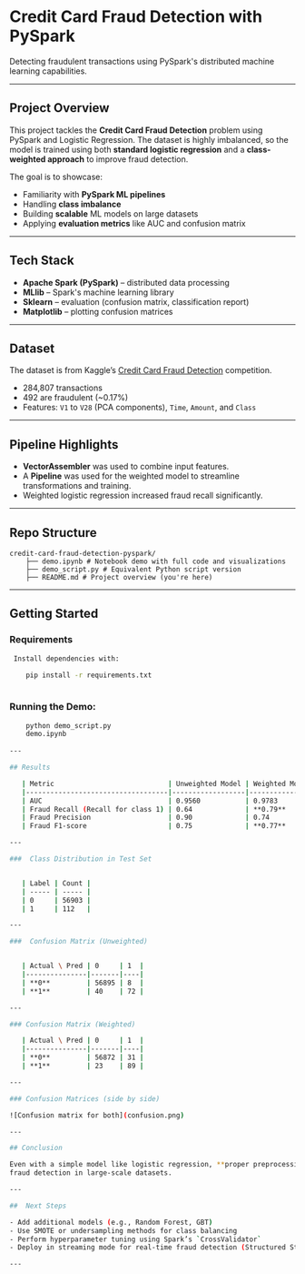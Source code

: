 # Credit Card Fraud Detection with PySpark

Detecting fraudulent transactions using PySpark's distributed machine learning capabilities.

---

## Project Overview

This project tackles the **Credit Card Fraud Detection** problem using PySpark and Logistic Regression. The dataset is highly imbalanced,
so the model is trained using both **standard logistic regression** and a **class-weighted approach** to improve fraud detection.

The goal is to showcase:
- Familiarity with **PySpark ML pipelines**
- Handling **class imbalance**
- Building **scalable** ML models on large datasets
- Applying **evaluation metrics** like AUC and confusion matrix

---

## Tech Stack

- **Apache Spark (PySpark)** – distributed data processing
- **MLlib** – Spark's machine learning library
- **Sklearn** – evaluation (confusion matrix, classification report)
- **Matplotlib** – plotting confusion matrices

---

## Dataset

The dataset is from Kaggle’s [Credit Card Fraud Detection](https://www.kaggle.com/mlg-ulb/creditcardfraud) competition.

- 284,807 transactions
- 492 are fraudulent (~0.17%)
- Features: `V1` to `V28` (PCA components), `Time`, `Amount`, and `Class`

---

## Pipeline Highlights

- **VectorAssembler** was used to combine input features.
- A **Pipeline** was used for the weighted model to streamline transformations and training.
- Weighted logistic regression increased fraud recall significantly.


---

## Repo Structure

    credit-card-fraud-detection-pyspark/
        ├── demo.ipynb # Notebook demo with full code and visualizations
        ├── demo_script.py # Equivalent Python script version
        ├── README.md # Project overview (you're here)

---

## Getting Started

### Requirements

```bash
 Install dependencies with:

    pip install -r requirements.txt
    
```
 ### Running the Demo:
 ```bash
     python demo_script.py
     demo.ipynb
     
---

## Results

    | Metric                            | Unweighted Model | Weighted Model |
    |-----------------------------------|------------------|----------------|
    | AUC                               | 0.9560           | 0.9783         |
    | Fraud Recall (Recall for class 1) | 0.64             | **0.79**       |
    | Fraud Precision                   | 0.90             | 0.74           |
    | Fraud F1-score                    | 0.75             | **0.77**       |

---

###  Class Distribution in Test Set


    | Label | Count |
    | ----- | ----- |
    | 0     | 56903 |
    | 1     | 112   |

---

###  Confusion Matrix (Unweighted)


    | Actual \ Pred | 0     | 1  |
    |---------------|-------|----|
    | **0**         | 56895 | 8  |
    | **1**         | 40    | 72 |

---

### Confusion Matrix (Weighted)

    | Actual \ Pred | 0     | 1  |
    |---------------|-------|----|
    | **0**         | 56872 | 31 |
    | **1**         | 23    | 89 |

---

### Confusion Matrices (side by side)

![Confusion matrix for both](confusion.png)

---

## Conclusion

Even with a simple model like logistic regression, **proper preprocessing, class rebalancing, and distributed processing** can significantly enhance
fraud detection in large-scale datasets.

---

##  Next Steps

- Add additional models (e.g., Random Forest, GBT)
- Use SMOTE or undersampling methods for class balancing
- Perform hyperparameter tuning using Spark’s `CrossValidator`
- Deploy in streaming mode for real-time fraud detection (Structured Streaming)

---
